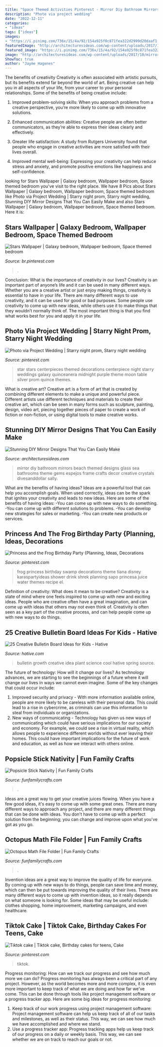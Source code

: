 ```yaml
---
title: "Space Themed Activities Pinterest - Mirror Diy Bathroom Mirrors Beach Themed Designs Glass Sea Bathrooms Theme Gems Espejos Frame Crafts Decor Creative Crystals Divesanddollar Sally"
description: "Photo via project wedding"
date: "2022-12-11"
categories:
- "ideas"
tags: ["ideas"]
images:
- "https://i.pinimg.com/736x/15/4a/92/154a925f0c871fea322d2999d20daaf1--frog-decorations-frog-princess.jpg"
featuredImage: "http://architecturesideas.com/wp-content/uploads/2017/10/mirror-designs-ideas-3.jpg"
featured_image: "https://i.pinimg.com/736x/15/4a/92/154a925f0c871fea322d2999d20daaf1--frog-decorations-frog-princess.jpg"
image: "http://architecturesideas.com/wp-content/uploads/2017/10/mirror-designs-ideas-3.jpg"
ShowToc: true
author: "Jayme Hagenes"
---
```



The benefits of creativity
Creativity is often associated with artistic pursuits, but its benefits extend far beyond the world of art. Being creative can help you in all aspects of your life, from your career to your personal relationships.
Some of the benefits of being creative include:

1. Improved problem-solving skills: When you approach problems from a creative perspective, you’re more likely to come up with innovative solutions.

2. Enhanced communication abilities: Creative people are often better communicators, as they’re able to express their ideas clearly and effectively.

3. Greater life satisfaction: A study from Rutgers University found that people who engage in creative activities are more satisfied with their lives overall.

4. Improved mental well-being: Expressing your creativity can help reduce stress and anxiety, and promote positive emotions like happiness and self-confidence.

	

		
looking for Stars Wallpaper | Galaxy bedroom, Wallpaper bedroom, Space themed bedroom you've visit to the right place. We have 8 Pics about Stars Wallpaper | Galaxy bedroom, Wallpaper bedroom, Space themed bedroom like Photo via Project Wedding | Starry night prom, Starry night wedding, Stunning DIY Mirror Designs That You Can Easily Make and also Stars Wallpaper | Galaxy bedroom, Wallpaper bedroom, Space themed bedroom. Here it is:
		
    
## Stars Wallpaper | Galaxy Bedroom, Wallpaper Bedroom, Space Themed Bedroom

<img loading=lazy src="https://i.pinimg.com/736x/a4/d7/91/a4d7912584a847dd1206d102d5a3b5ac--wallpaper-designs-photo-wallpaper.jpg" onerror="this.onerror=null;this.src='https://tse2.mm.bing.net/th?id=OIP.2GpYhoMAyggzSCNR56H3BgHaLF&amp;pid=15.1';" alt="Stars Wallpaper | Galaxy bedroom, Wallpaper bedroom, Space themed bedroom">

_Source: br.pinterest.com_

>. 

	

Conclusion: What is the importance of creativity in our lives?
Creativity is an important part of anyone’s life and it can be used in many different ways. Whether you are a creative artist or just enjoy making things, creativity is essential to have in your life. There are many different ways to use creativity, and it can be used for good or bad purposes. Some people use creativity to come up with new ideas, while others use it to make things that they wouldn’t normally think of. The most important thing is that you find what works best for you and apply it in your life.

    
## Photo Via Project Wedding | Starry Night Prom, Starry Night Wedding

<img loading=lazy src="https://i.pinimg.com/736x/2d/c6/44/2dc64479dcfa1702254bc1cb4631c1a9--star-themed-weddings-wedding-themes-stars.jpg" onerror="this.onerror=null;this.src='https://tse3.mm.bing.net/th?id=OIP.2L4h74c0gtZKIMipW6QLwgHaJ3&amp;pid=15.1';" alt="Photo via Project Wedding | Starry night prom, Starry night wedding">

_Source: pinterest.com_

>star stars centerpieces themed decorations centerpiece night starry weddings galaxy quinceanera midnight purple theme moon table silver prom quince themes. 

	

What is creative art?
Creative art is a form of art that is created by combining different elements to make a unique and powerful piece. Different artists use different techniques and materials to create their creative art, which can be seen in many forms such as sculpture, painting, design, video art, piecing together pieces of paper to create a work of fiction or non-fiction, or using digital tools to make creative works.

    
## Stunning DIY Mirror Designs That You Can Easily Make

<img loading=lazy src="http://architecturesideas.com/wp-content/uploads/2017/10/mirror-designs-ideas-3.jpg" onerror="this.onerror=null;this.src='https://tse3.mm.bing.net/th?id=OIP.gxuYkSEWSki6bYzYeajh_QHaJ4&amp;pid=15.1';" alt="Stunning DIY Mirror Designs That You Can Easily Make">

_Source: architecturesideas.com_

>mirror diy bathroom mirrors beach themed designs glass sea bathrooms theme gems espejos frame crafts decor creative crystals divesanddollar sally. 

	

What are the benefits of having ideas?
Ideas are a powerful tool that can help you accomplish goals. When used correctly, ideas can be the spark that ignites your creativity and leads to new ideas. Here are some of the benefits of having ideas: 
-You can come up with new ways to do something. 
-You can come up with different solutions to problems. 
-You can develop new strategies for sales or marketing. 
-You can create new products or services.

    
## Princess And The Frog Birthday Party {Planning, Ideas, Decorations

<img loading=lazy src="https://i.pinimg.com/736x/15/4a/92/154a925f0c871fea322d2999d20daaf1--frog-decorations-frog-princess.jpg" onerror="this.onerror=null;this.src='https://tse4.mm.bing.net/th?id=OIP.HTP_2OJWSnMt3qMnP5g8cQHaJ3&amp;pid=15.1';" alt="Princess and the Frog Birthday Party {Planning, Ideas, Decorations">

_Source: pinterest.com_

>frog princess birthday swamp decorations theme tiana disney karaspartyideas shower drink shrek planning sapo princesa juice water themes recipe el. 

	

Definition of creativity: What does it mean to be creative?
Creativity is a state of mind where one feels inspired to come up with new and exciting ideas. People who are creative often have a great imagination, and can come up with ideas that others may not even think of. Creativity is often seen as a key part of the creative process, and can help people come up with new ways to do things.

    
## 25 Creative Bulletin Board Ideas For Kids - Hative

<img loading=lazy src="https://hative.com/wp-content/uploads/2014/06/bulletin-board-ideas/8-plant-growth-board.jpg" onerror="this.onerror=null;this.src='https://tse1.mm.bing.net/th?id=OIP.pbK8tQ7U2udN990lSJosPgHaJ4&amp;pid=15.1';" alt="25 Creative Bulletin Board Ideas for Kids - Hative">

_Source: hative.com_

>bulletin growth creative idea plant science cool hative spring source. 

	

The future of technology: How will it change our lives?
As technology advances, we are starting to see the beginnings of a future where it will change our lives in ways we cannot even imagine. Some of the key changes that could occur include: 
1. Improved security and privacy - With more information available online, people are more likely to be careless with their personal data. This could lead to a rise in cybercrime, as criminals can use this information to steal from individuals or organizations. 
2. New ways of communicating - Technology has given us new ways of communicating which could have serious implications for our society and economy. For example, we could see a rise in virtual reality, which allows people to experience different worlds without ever leaving their homes. This could have important implications for the future of work and education, as well as how we interact with others online. 

    
## Popsicle Stick Nativity | Fun Family Crafts

<img loading=lazy src="https://funfamilycrafts.com/wp-content/uploads/2013/12/popsicle_stick_nativity.jpg" onerror="this.onerror=null;this.src='https://tse2.mm.bing.net/th?id=OIP.XPlhujJcEbt4b7nkbYWJqQAAAA&amp;pid=15.1';" alt="Popsicle Stick Nativity | Fun Family Crafts">

_Source: funfamilycrafts.com_

>. 

	

Ideas are a great way to get your creative juices flowing. When you have a few good ideas, it's easy to come up with some great ones. There are many different ways to approach any project, and there are many different things that can be done with ideas. You don't have to come up with a perfect solution from the beginning; you can change and improve upon what you've got as you go.

    
## Octopus Math File Folder | Fun Family Crafts

<img loading=lazy src="https://funfamilycrafts.com/wp-content/uploads/2012/06/octopus-math-1.jpg" onerror="this.onerror=null;this.src='https://tse4.mm.bing.net/th?id=OIP.4JP4wo8oQZNk7Hd3UpWPJQHaLG&amp;pid=15.1';" alt="Octopus Math File Folder | Fun Family Crafts">

_Source: funfamilycrafts.com_

>. 

	

Invention ideas are a great way to improve the quality of life for everyone. By coming up with new ways to do things, people can save time and money, which can then be put towards improving the quality of their lives. There are many different ways to come up with invention ideas, so it really depends on what someone is looking for. Some ideas that may be useful include: clothes shopping, home improvement, marketing campaigns, and even healthcare.

    
## Tiktok Cake | Tiktok Cake, Birthday Cakes For Teens, Cake

<img loading=lazy src="https://i.pinimg.com/736x/52/d5/3e/52d53eac5d7f6d3b0e599a464a21c9b3.jpg" onerror="this.onerror=null;this.src='https://tse4.mm.bing.net/th?id=OIP.9VomaibWqbQLzvaOZWDl-QHaKF&amp;pid=15.1';" alt="Tiktok cake | Tiktok cake, Birthday cakes for teens, Cake">

_Source: pinterest.com_

>tiktok. 

	

Progress monitoring: How can we track our progress and see how much more we can do?
Progress monitoring has always been a critical part of any project. However, as the world becomes more and more complex, it is even more important to keep track of what we are doing and how far we've come. This can be done through tools like project management software or a progress tracker app. Here are some big ideas for progress monitoring: 
1. Keep track of our work progress using project management software: Project management software can help us keep track of all of our tasks and milestones, as well as their status. This way, we can see how much we have accomplished and where we stand. 
2. Use a progress tracker app: Progress tracking apps help us keep track of our progress on a daily or weekly basis. This way, we can see whether we are on track to reach our goals or not. 

